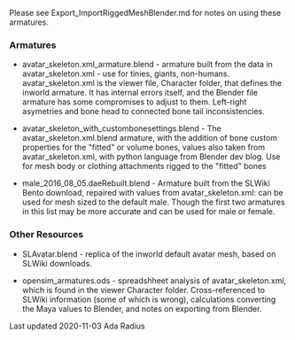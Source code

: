 Please see Export_ImportRiggedMeshBlender.md for notes on using these armatures. 

### Armatures
 * avatar_skeleton.xml_armature.blend - armature built from the data in avatar_skeleton.xml - use for tinies, giants, non-humans. avatar_skeleton.xml is the viewer file, Character folder, that defines the inworld armature. It has internal errors itself, and the Blender file armature has some compromises to adjust to them. Left-right asymetries and bone head to connected bone tail inconsistencies. 
 
* avatar_skeleton_with_custombonesettings.blend - The avatar_skeleton.xml.blend armature, with the addition of bone custom properties for the "fitted" or volume bones, values also taken from avatar_skeleton.xml, with python language from Blender dev blog. Use for mesh body or clothing attachments rigged to the "fitted" bones
 
* male_2016_08_05.daeRebuilt.blend - Armature built from the SLWiki Bento download, repaired with values from avatar_skeleton.xml: can be used for mesh sized to the default male. Though the first two armatures in this list may be more accurate and can be used for male or female. 

### Other Resources

* SLAvatar.blend - replica of the inworld default avatar mesh, based on SLWiki downloads. 

* opensim_armatures.ods - spreadshheet analysis of avatar_skeleton.xml, which is found in the viewer Character folder. Cross-referenced to SLWiki information (some of which is wrong), calculations converting the Maya values to Blender, and notes on exporting from Blender.

Last updated 2020-11-03 Ada Radius
